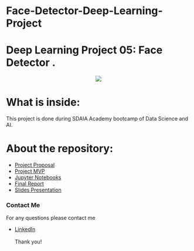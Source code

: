 # Face-Detector-Deep-Learning-Project
# Deep Learning Project 05: Face Detector .
<p align="center" width="100%">
<img src="https://mxface.ai/Assets/images/Face_Detection/Face-Detection.png" />
</p>

# What is inside:
This project is done during SDAIA Academy bootcamp of Data Science and AI.

# About the repository:
- [Project Proposal]()
- [Project MVP]()
- [Jupyter Notebooks]()
- [Final Report]()
- [Slides Presentation]()

### Contact Me
For any questions please contact me <br/>
- [LinkedIn](https://github.com/Aishah2019)
<br/><br/>
Thank you!
